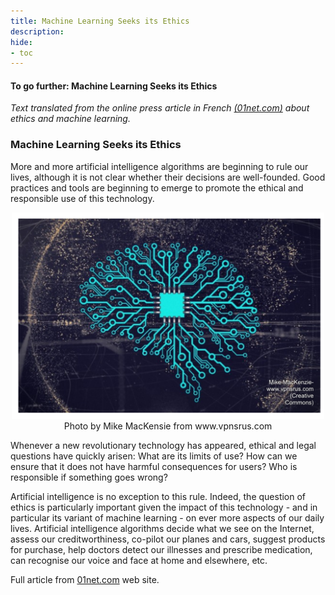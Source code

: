```yaml
---
title: Machine Learning Seeks its Ethics
description:
hide:
- toc
---
```

#### To go further: Machine Learning Seeks its Ethics

_Text translated from the online press article in French [(01net.com)](https://www.01net.com/actualites/intelligence-artificielle-l-apprentissage-automatique-cherche-son-ethique-1712366.html) about ethics and machine learning._

### Machine Learning Seeks its Ethics

More and more artificial intelligence algorithms are beginning to rule our lives, although it is not clear whether their decisions are well-founded. Good practices and tools are beginning to emerge to promote the ethical and responsible use of this technology.

<center><img src="../Images/IAI-module3-ethique.png" alt="Photo by Mike MacKensie from www.vpnsrus.com" width="500"></center>
<center>Photo by Mike MacKensie from www.vpnsrus.com</center>

Whenever a new revolutionary technology has appeared, ethical and legal questions have quickly arisen: What are its limits of use? How can we ensure that it does not have harmful consequences for users? Who is responsible if something goes wrong?  

Artificial intelligence is no exception to this rule. Indeed, the question of ethics is particularly important given the impact of this technology - and in particular its variant of machine learning - on ever more aspects of our daily lives. Artificial intelligence algorithms decide what we see on the Internet, assess our creditworthiness, co-pilot our planes and cars, suggest products for purchase, help doctors detect our illnesses and prescribe medication, can recognise our voice and face at home and elsewhere, etc.

Full article from [01net.com](https://www.01net.com/actualites/intelligence-artificielle-l-apprentissage-automatique-cherche-son-ethique-1712366.html) web site.
